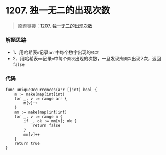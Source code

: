# 1207. 独一无二的出现次数
> 原题链接：[1207. 独一无二的出现次数](https://leetcode-cn.com/problems/unique-number-of-occurrences/)

### 解题思路
* 1、用哈希表``m``记录``arr``中每个数字出现的``频次``
* 2、用哈希表``mm``记录``m``中每个``频次``出现的次数，一旦发现有``频次``出现2次，返回``false``


### 代码
```golang
func uniqueOccurrences(arr []int) bool {
	m := make(map[int]int)
	for _, v := range arr {
		m[v]++
	}
	mm := make(map[int]int)
	for _, v := range m {
		if _, ok := mm[v]; ok {
			return false
		}
		mm[v]++
	}
	return true
}
```
